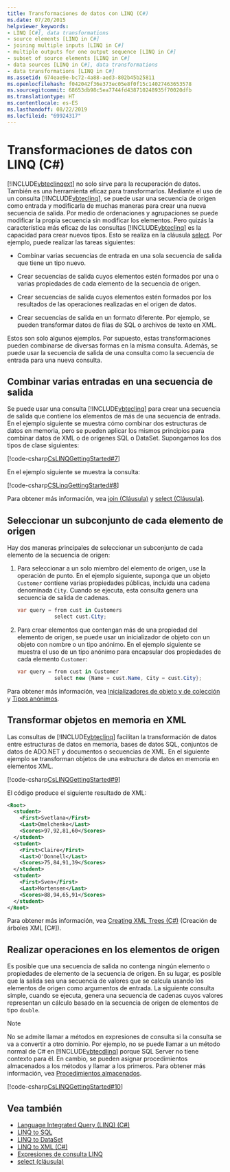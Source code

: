 ```yaml
---
title: Transformaciones de datos con LINQ (C#)
ms.date: 07/20/2015
helpviewer_keywords:
- LINQ [C#], data transformations
- source elements [LINQ in C#]
- joining multiple inputs [LINQ in C#]
- multiple outputs for one output sequence [LINQ in C#]
- subset of source elements [LINQ in C#]
- data sources [LINQ in C#], data transformations
- data transformations [LINQ in C#]
ms.assetid: 674eae9e-bc72-4a88-aed3-802b45b25811
ms.openlocfilehash: f042042f36e373ec05e8f0f15c14027463653578
ms.sourcegitcommit: 68653db98c5ea7744fd438710248935f70020dfb
ms.translationtype: HT
ms.contentlocale: es-ES
ms.lasthandoff: 08/22/2019
ms.locfileid: "69924317"
---
```

# <a name="data-transformations-with-linq-c"></a>Transformaciones de datos con LINQ (C#)
[!INCLUDE[vbteclinqext](~/includes/vbteclinqext-md.md)] no solo sirve para la recuperación de datos. También es una herramienta eficaz para transformarlos. Mediante el uso de un consulta [!INCLUDE[vbteclinq](~/includes/vbteclinq-md.md)], se puede usar una secuencia de origen como entrada y modificarla de muchas maneras para crear una nueva secuencia de salida. Por medio de ordenaciones y agrupaciones se puede modificar la propia secuencia sin modificar los elementos. Pero quizás la característica más eficaz de las consultas [!INCLUDE[vbteclinq](~/includes/vbteclinq-md.md)] es la capacidad para crear nuevos tipos. Esto se realiza en la cláusula [select](../../../language-reference/keywords/select-clause.md). Por ejemplo, puede realizar las tareas siguientes:  
  
- Combinar varias secuencias de entrada en una sola secuencia de salida que tiene un tipo nuevo.  
  
- Crear secuencias de salida cuyos elementos estén formados por una o varias propiedades de cada elemento de la secuencia de origen.  
  
- Crear secuencias de salida cuyos elementos estén formados por los resultados de las operaciones realizadas en el origen de datos.  
  
- Crear secuencias de salida en un formato diferente. Por ejemplo, se pueden transformar datos de filas de SQL o archivos de texto en XML.  
  
 Estos son solo algunos ejemplos. Por supuesto, estas transformaciones pueden combinarse de diversas formas en la misma consulta. Además, se puede usar la secuencia de salida de una consulta como la secuencia de entrada para una nueva consulta.  
  
## <a name="joining-multiple-inputs-into-one-output-sequence"></a>Combinar varias entradas en una secuencia de salida  
 Se puede usar una consulta [!INCLUDE[vbteclinq](~/includes/vbteclinq-md.md)] para crear una secuencia de salida que contiene los elementos de más de una secuencia de entrada. En el ejemplo siguiente se muestra cómo combinar dos estructuras de datos en memoria, pero se pueden aplicar los mismos principios para combinar datos de XML o de orígenes SQL o DataSet. Supongamos los dos tipos de clase siguientes:  
  
 [!code-csharp[CsLINQGettingStarted#7](~/samples/snippets/csharp/VS_Snippets_VBCSharp/CsLINQGettingStarted/CS/Class1.cs#7)]  
  
 En el ejemplo siguiente se muestra la consulta:  
  
 [!code-csharp[CSLinqGettingStarted#8](~/samples/snippets/csharp/VS_Snippets_VBCSharp/CsLINQGettingStarted/CS/Class1.cs#8)]  
  
 Para obtener más información, vea [join (Cláusula)](../../../language-reference/keywords/join-clause.md) y [select (Cláusula)](../../../language-reference/keywords/select-clause.md).  
  
## <a name="selecting-a-subset-of-each-source-element"></a>Seleccionar un subconjunto de cada elemento de origen  
 Hay dos maneras principales de seleccionar un subconjunto de cada elemento de la secuencia de origen:  
  
1. Para seleccionar a un solo miembro del elemento de origen, use la operación de punto. En el ejemplo siguiente, suponga que un objeto `Customer` contiene varias propiedades públicas, incluida una cadena denominada `City`. Cuando se ejecuta, esta consulta genera una secuencia de salida de cadenas.  
  
    ```csharp
    var query = from cust in Customers  
                select cust.City;  
    ```  
  
2. Para crear elementos que contengan más de una propiedad del elemento de origen, se puede usar un inicializador de objeto con un objeto con nombre o un tipo anónimo. En el ejemplo siguiente se muestra el uso de un tipo anónimo para encapsular dos propiedades de cada elemento `Customer`:  
  
    ```csharp
    var query = from cust in Customer  
                select new {Name = cust.Name, City = cust.City};  
    ```  
  
 Para obtener más información, vea [Inicializadores de objeto y de colección](../../classes-and-structs/object-and-collection-initializers.md) y [Tipos anónimos](../../classes-and-structs/anonymous-types.md).  
  
## <a name="transforming-in-memory-objects-into-xml"></a>Transformar objetos en memoria en XML  
 Las consultas de [!INCLUDE[vbteclinq](~/includes/vbteclinq-md.md)] facilitan la transformación de datos entre estructuras de datos en memoria, bases de datos SQL, conjuntos de datos de ADO.NET y documentos o secuencias de XML. En el siguiente ejemplo se transforman objetos de una estructura de datos en memoria en elementos XML.  
  
 [!code-csharp[CsLINQGettingStarted#9](~/samples/snippets/csharp/VS_Snippets_VBCSharp/CsLINQGettingStarted/CS/Class1.cs#9)]  
  
 El código produce el siguiente resultado de XML:  
  
```xml  
<Root>  
  <student>  
    <First>Svetlana</First>  
    <Last>Omelchenko</Last>  
    <Scores>97,92,81,60</Scores>  
  </student>  
  <student>  
    <First>Claire</First>  
    <Last>O'Donnell</Last>  
    <Scores>75,84,91,39</Scores>  
  </student>  
  <student>  
    <First>Sven</First>  
    <Last>Mortensen</Last>  
    <Scores>88,94,65,91</Scores>  
  </student>  
</Root>  
```  
  
 Para obtener más información, vea [Creating XML Trees (C#)](./creating-xml-trees-linq-to-xml-2.md) (Creación de árboles XML [C#]).  
  
## <a name="performing-operations-on-source-elements"></a>Realizar operaciones en los elementos de origen  
 Es posible que una secuencia de salida no contenga ningún elemento o propiedades de elemento de la secuencia de origen. En su lugar, es posible que la salida sea una secuencia de valores que se calcula usando los elementos de origen como argumentos de entrada. La siguiente consulta simple, cuando se ejecuta, genera una secuencia de cadenas cuyos valores representan un cálculo basado en la secuencia de origen de elementos de tipo `double`.  
  
> [!NOTE]
> No se admite llamar a métodos en expresiones de consulta si la consulta se va a convertir a otro dominio. Por ejemplo, no se puede llamar a un método normal de C# en [!INCLUDE[vbtecdlinq](~/includes/vbtecdlinq-md.md)] porque SQL Server no tiene contexto para él. En cambio, se pueden asignar procedimientos almacenados a los métodos y llamar a los primeros. Para obtener más información, vea [Procedimientos almacenados](../../../../framework/data/adonet/sql/linq/stored-procedures.md).  
  
 [!code-csharp[CsLINQGettingStarted#10](~/samples/snippets/csharp/VS_Snippets_VBCSharp/CsLINQGettingStarted/CS/Class1.cs#10)]  
  
## <a name="see-also"></a>Vea también

- [Language Integrated Query (LINQ) (C#)](./index.md)
- [LINQ to SQL](../../../../framework/data/adonet/sql/linq/index.md)
- [LINQ to DataSet](../../../../framework/data/adonet/linq-to-dataset.md)
- [LINQ to XML (C#)](./linq-to-xml-overview.md)
- [Expresiones de consulta LINQ](../../linq-query-expressions/index.md)
- [select (cláusula)](../../../language-reference/keywords/select-clause.md)
